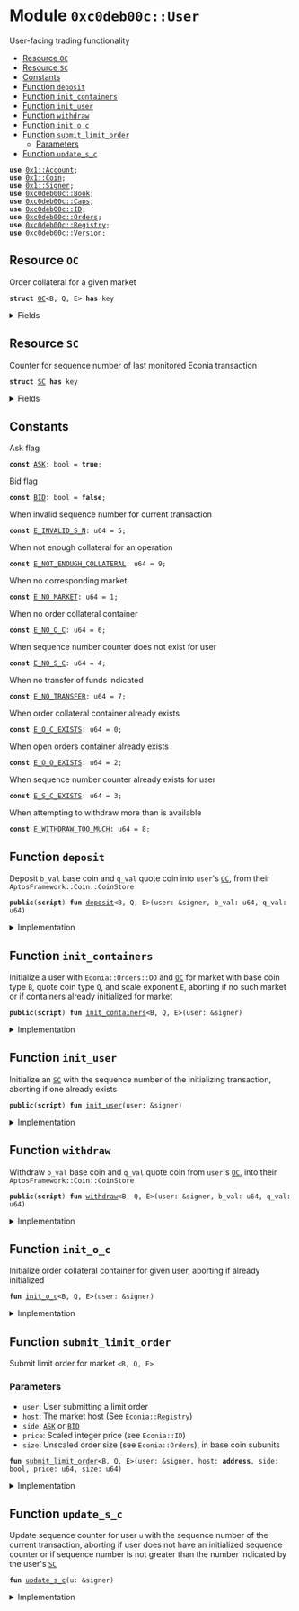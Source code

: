 
<a name="0xc0deb00c_User"></a>

# Module `0xc0deb00c::User`

User-facing trading functionality


-  [Resource `OC`](#0xc0deb00c_User_OC)
-  [Resource `SC`](#0xc0deb00c_User_SC)
-  [Constants](#@Constants_0)
-  [Function `deposit`](#0xc0deb00c_User_deposit)
-  [Function `init_containers`](#0xc0deb00c_User_init_containers)
-  [Function `init_user`](#0xc0deb00c_User_init_user)
-  [Function `withdraw`](#0xc0deb00c_User_withdraw)
-  [Function `init_o_c`](#0xc0deb00c_User_init_o_c)
-  [Function `submit_limit_order`](#0xc0deb00c_User_submit_limit_order)
    -  [Parameters](#@Parameters_1)
-  [Function `update_s_c`](#0xc0deb00c_User_update_s_c)


<pre><code><b>use</b> <a href="../../../build/AptosFramework/docs/Account.md#0x1_Account">0x1::Account</a>;
<b>use</b> <a href="../../../build/AptosFramework/docs/Coin.md#0x1_Coin">0x1::Coin</a>;
<b>use</b> <a href="../../../build/MoveStdlib/docs/Signer.md#0x1_Signer">0x1::Signer</a>;
<b>use</b> <a href="Book.md#0xc0deb00c_Book">0xc0deb00c::Book</a>;
<b>use</b> <a href="Caps.md#0xc0deb00c_Caps">0xc0deb00c::Caps</a>;
<b>use</b> <a href="ID.md#0xc0deb00c_ID">0xc0deb00c::ID</a>;
<b>use</b> <a href="Orders.md#0xc0deb00c_Orders">0xc0deb00c::Orders</a>;
<b>use</b> <a href="Registry.md#0xc0deb00c_Registry">0xc0deb00c::Registry</a>;
<b>use</b> <a href="Version.md#0xc0deb00c_Version">0xc0deb00c::Version</a>;
</code></pre>



<a name="0xc0deb00c_User_OC"></a>

## Resource `OC`

Order collateral for a given market


<pre><code><b>struct</b> <a href="User.md#0xc0deb00c_User_OC">OC</a>&lt;B, Q, E&gt; <b>has</b> key
</code></pre>



<details>
<summary>Fields</summary>


<dl>
<dt>
<code>b_a: u64</code>
</dt>
<dd>
 Indivisible subunits of base coins available to withdraw
</dd>
<dt>
<code>b_c: <a href="../../../build/AptosFramework/docs/Coin.md#0x1_Coin_Coin">Coin::Coin</a>&lt;B&gt;</code>
</dt>
<dd>
 Base coins held as collateral
</dd>
<dt>
<code>q_a: u64</code>
</dt>
<dd>
 Indivisible subunits of quote coins available to withdraw
</dd>
<dt>
<code>q_c: <a href="../../../build/AptosFramework/docs/Coin.md#0x1_Coin_Coin">Coin::Coin</a>&lt;Q&gt;</code>
</dt>
<dd>
 Quote coins held as collateral
</dd>
</dl>


</details>

<a name="0xc0deb00c_User_SC"></a>

## Resource `SC`

Counter for sequence number of last monitored Econia transaction


<pre><code><b>struct</b> <a href="User.md#0xc0deb00c_User_SC">SC</a> <b>has</b> key
</code></pre>



<details>
<summary>Fields</summary>


<dl>
<dt>
<code>i: u64</code>
</dt>
<dd>

</dd>
</dl>


</details>

<a name="@Constants_0"></a>

## Constants


<a name="0xc0deb00c_User_ASK"></a>

Ask flag


<pre><code><b>const</b> <a href="User.md#0xc0deb00c_User_ASK">ASK</a>: bool = <b>true</b>;
</code></pre>



<a name="0xc0deb00c_User_BID"></a>

Bid flag


<pre><code><b>const</b> <a href="User.md#0xc0deb00c_User_BID">BID</a>: bool = <b>false</b>;
</code></pre>



<a name="0xc0deb00c_User_E_INVALID_S_N"></a>

When invalid sequence number for current transaction


<pre><code><b>const</b> <a href="User.md#0xc0deb00c_User_E_INVALID_S_N">E_INVALID_S_N</a>: u64 = 5;
</code></pre>



<a name="0xc0deb00c_User_E_NOT_ENOUGH_COLLATERAL"></a>

When not enough collateral for an operation


<pre><code><b>const</b> <a href="User.md#0xc0deb00c_User_E_NOT_ENOUGH_COLLATERAL">E_NOT_ENOUGH_COLLATERAL</a>: u64 = 9;
</code></pre>



<a name="0xc0deb00c_User_E_NO_MARKET"></a>

When no corresponding market


<pre><code><b>const</b> <a href="User.md#0xc0deb00c_User_E_NO_MARKET">E_NO_MARKET</a>: u64 = 1;
</code></pre>



<a name="0xc0deb00c_User_E_NO_O_C"></a>

When no order collateral container


<pre><code><b>const</b> <a href="User.md#0xc0deb00c_User_E_NO_O_C">E_NO_O_C</a>: u64 = 6;
</code></pre>



<a name="0xc0deb00c_User_E_NO_S_C"></a>

When sequence number counter does not exist for user


<pre><code><b>const</b> <a href="User.md#0xc0deb00c_User_E_NO_S_C">E_NO_S_C</a>: u64 = 4;
</code></pre>



<a name="0xc0deb00c_User_E_NO_TRANSFER"></a>

When no transfer of funds indicated


<pre><code><b>const</b> <a href="User.md#0xc0deb00c_User_E_NO_TRANSFER">E_NO_TRANSFER</a>: u64 = 7;
</code></pre>



<a name="0xc0deb00c_User_E_O_C_EXISTS"></a>

When order collateral container already exists


<pre><code><b>const</b> <a href="User.md#0xc0deb00c_User_E_O_C_EXISTS">E_O_C_EXISTS</a>: u64 = 0;
</code></pre>



<a name="0xc0deb00c_User_E_O_O_EXISTS"></a>

When open orders container already exists


<pre><code><b>const</b> <a href="User.md#0xc0deb00c_User_E_O_O_EXISTS">E_O_O_EXISTS</a>: u64 = 2;
</code></pre>



<a name="0xc0deb00c_User_E_S_C_EXISTS"></a>

When sequence number counter already exists for user


<pre><code><b>const</b> <a href="User.md#0xc0deb00c_User_E_S_C_EXISTS">E_S_C_EXISTS</a>: u64 = 3;
</code></pre>



<a name="0xc0deb00c_User_E_WITHDRAW_TOO_MUCH"></a>

When attempting to withdraw more than is available


<pre><code><b>const</b> <a href="User.md#0xc0deb00c_User_E_WITHDRAW_TOO_MUCH">E_WITHDRAW_TOO_MUCH</a>: u64 = 8;
</code></pre>



<a name="0xc0deb00c_User_deposit"></a>

## Function `deposit`

Deposit <code>b_val</code> base coin and <code>q_val</code> quote coin into <code>user</code>'s
<code><a href="User.md#0xc0deb00c_User_OC">OC</a></code>, from their <code>AptosFramework::Coin::CoinStore</code>


<pre><code><b>public</b>(<b>script</b>) <b>fun</b> <a href="User.md#0xc0deb00c_User_deposit">deposit</a>&lt;B, Q, E&gt;(user: &signer, b_val: u64, q_val: u64)
</code></pre>



<details>
<summary>Implementation</summary>


<pre><code><b>public</b>(<b>script</b>) <b>fun</b> <a href="User.md#0xc0deb00c_User_deposit">deposit</a>&lt;B, Q, E&gt;(
    user: &signer,
    b_val: u64,
    q_val: u64
) <b>acquires</b> <a href="User.md#0xc0deb00c_User_OC">OC</a>, <a href="User.md#0xc0deb00c_User_SC">SC</a> {
    <b>let</b> addr = s_a_o(user); // Get user <b>address</b>
    // Assert user <b>has</b> order collateral container
    <b>assert</b>!(<b>exists</b>&lt;<a href="User.md#0xc0deb00c_User_OC">OC</a>&lt;B, Q, E&gt;&gt;(addr), <a href="User.md#0xc0deb00c_User_E_NO_O_C">E_NO_O_C</a>);
    // Assert user actually attempting <b>to</b> deposit
    <b>assert</b>!(b_val &gt; 0 || q_val &gt; 0, <a href="User.md#0xc0deb00c_User_E_NO_TRANSFER">E_NO_TRANSFER</a>);
    // Borrow mutable reference <b>to</b> user collateral container
    <b>let</b> o_c = <b>borrow_global_mut</b>&lt;<a href="User.md#0xc0deb00c_User_OC">OC</a>&lt;B, Q, E&gt;&gt;(addr);
    <b>if</b> (b_val &gt; 0) { // If base coin <b>to</b> be deposited
        c_m&lt;B&gt;(&<b>mut</b> o_c.b_c, c_w&lt;B&gt;(user, b_val)); // Deposit it
        o_c.b_a = o_c.b_a + b_val; // Increment available base coin
    };
    <b>if</b> (q_val &gt; 0) { // If quote coin <b>to</b> be deposited
        c_m&lt;Q&gt;(&<b>mut</b> o_c.q_c, c_w&lt;Q&gt;(user, q_val)); // Deposit it
        o_c.q_a = o_c.q_a + q_val; // Increment available quote coin
    };
    <a href="User.md#0xc0deb00c_User_update_s_c">update_s_c</a>(user); // Update user sequence counter
}
</code></pre>



</details>

<a name="0xc0deb00c_User_init_containers"></a>

## Function `init_containers`

Initialize a user with <code>Econia::Orders::OO</code> and <code><a href="User.md#0xc0deb00c_User_OC">OC</a></code> for market
with base coin type <code>B</code>, quote coin type <code>Q</code>, and scale exponent
<code>E</code>, aborting if no such market or if containers already
initialized for market


<pre><code><b>public</b>(<b>script</b>) <b>fun</b> <a href="User.md#0xc0deb00c_User_init_containers">init_containers</a>&lt;B, Q, E&gt;(user: &signer)
</code></pre>



<details>
<summary>Implementation</summary>


<pre><code><b>public</b>(<b>script</b>) <b>fun</b> <a href="User.md#0xc0deb00c_User_init_containers">init_containers</a>&lt;B, Q, E&gt;(
    user: &signer
) {
    <b>assert</b>!(r_i_r&lt;B, Q, E&gt;(), <a href="User.md#0xc0deb00c_User_E_NO_MARKET">E_NO_MARKET</a>); // Assert market <b>exists</b>
    <b>let</b> user_addr = s_a_o(user); // Get user <b>address</b>
    // Assert user does not already have collateral container
    <b>assert</b>!(!<b>exists</b>&lt;<a href="User.md#0xc0deb00c_User_OC">OC</a>&lt;B, Q, E&gt;&gt;(user_addr), <a href="User.md#0xc0deb00c_User_E_O_C_EXISTS">E_O_C_EXISTS</a>);
    // Assert user does not already have open orders container
    <b>assert</b>!(!o_e_o&lt;B, Q, E&gt;(user_addr), <a href="User.md#0xc0deb00c_User_E_O_O_EXISTS">E_O_O_EXISTS</a>);
    // Pack empty collateral container
    <b>let</b> o_c = <a href="User.md#0xc0deb00c_User_OC">OC</a>&lt;B, Q, E&gt;{b_c: c_z&lt;B&gt;(), b_a: 0, q_c: c_z&lt;Q&gt;(), q_a: 0};
    <b>move_to</b>&lt;<a href="User.md#0xc0deb00c_User_OC">OC</a>&lt;B, Q, E&gt;&gt;(user, o_c); // Move <b>to</b> user account
    // Initialize empty open orders container under user account
    o_i_o&lt;B, Q, E&gt;(user, r_s_f&lt;E&gt;(), &c_o_f_c());
}
</code></pre>



</details>

<a name="0xc0deb00c_User_init_user"></a>

## Function `init_user`

Initialize an <code><a href="User.md#0xc0deb00c_User_SC">SC</a></code> with the sequence number of the initializing
transaction, aborting if one already exists


<pre><code><b>public</b>(<b>script</b>) <b>fun</b> <a href="User.md#0xc0deb00c_User_init_user">init_user</a>(user: &signer)
</code></pre>



<details>
<summary>Implementation</summary>


<pre><code><b>public</b>(<b>script</b>) <b>fun</b> <a href="User.md#0xc0deb00c_User_init_user">init_user</a>(
    user: &signer
) {
    <b>let</b> user_addr = s_a_o(user); // Get user <b>address</b>
    // Assert user <b>has</b> not already initialized a sequence counter
    <b>assert</b>!(!<b>exists</b>&lt;<a href="User.md#0xc0deb00c_User_SC">SC</a>&gt;(user_addr), <a href="User.md#0xc0deb00c_User_E_S_C_EXISTS">E_S_C_EXISTS</a>);
    // Initialize sequence counter <b>with</b> user's sequence number
    <b>move_to</b>&lt;<a href="User.md#0xc0deb00c_User_SC">SC</a>&gt;(user, <a href="User.md#0xc0deb00c_User_SC">SC</a>{i: a_g_s_n(user_addr)});
}
</code></pre>



</details>

<a name="0xc0deb00c_User_withdraw"></a>

## Function `withdraw`

Withdraw <code>b_val</code> base coin and <code>q_val</code> quote coin from <code>user</code>'s
<code><a href="User.md#0xc0deb00c_User_OC">OC</a></code>, into their <code>AptosFramework::Coin::CoinStore</code>


<pre><code><b>public</b>(<b>script</b>) <b>fun</b> <a href="User.md#0xc0deb00c_User_withdraw">withdraw</a>&lt;B, Q, E&gt;(user: &signer, b_val: u64, q_val: u64)
</code></pre>



<details>
<summary>Implementation</summary>


<pre><code><b>public</b>(<b>script</b>) <b>fun</b> <a href="User.md#0xc0deb00c_User_withdraw">withdraw</a>&lt;B, Q, E&gt;(
    user: &signer,
    b_val: u64,
    q_val: u64
) <b>acquires</b> <a href="User.md#0xc0deb00c_User_OC">OC</a>, <a href="User.md#0xc0deb00c_User_SC">SC</a> {
    <b>let</b> addr = s_a_o(user); // Get user <b>address</b>
    // Assert user <b>has</b> order collateral container
    <b>assert</b>!(<b>exists</b>&lt;<a href="User.md#0xc0deb00c_User_OC">OC</a>&lt;B, Q, E&gt;&gt;(addr), <a href="User.md#0xc0deb00c_User_E_NO_O_C">E_NO_O_C</a>);
    // Assert user actually attempting <b>to</b> withdraw
    <b>assert</b>!(b_val &gt; 0 || q_val &gt; 0, <a href="User.md#0xc0deb00c_User_E_NO_TRANSFER">E_NO_TRANSFER</a>);
    // Borrow mutable reference <b>to</b> user collateral container
    <b>let</b> o_c = <b>borrow_global_mut</b>&lt;<a href="User.md#0xc0deb00c_User_OC">OC</a>&lt;B, Q, E&gt;&gt;(addr);
    <b>if</b> (b_val &gt; 0) { // If base coin <b>to</b> be withdrawn
        // Assert not trying <b>to</b> withdraw more than available
        <b>assert</b>!(!(b_val &gt; o_c.b_a), <a href="User.md#0xc0deb00c_User_E_WITHDRAW_TOO_MUCH">E_WITHDRAW_TOO_MUCH</a>);
        // Withdraw from order collateral, deposit <b>to</b> coin store
        c_d&lt;B&gt;(addr, c_e&lt;B&gt;(&<b>mut</b> o_c.b_c, b_val));
        o_c.b_a = o_c.b_a - b_val; // Update available amount
    };
    <b>if</b> (q_val &gt; 0) { // If quote coin <b>to</b> be withdrawn
        // Assert not trying <b>to</b> withdraw more than available
        <b>assert</b>!(!(q_val &gt; o_c.q_a), <a href="User.md#0xc0deb00c_User_E_WITHDRAW_TOO_MUCH">E_WITHDRAW_TOO_MUCH</a>);
        // Withdraw from order collateral, deposit <b>to</b> coin store
        c_d&lt;Q&gt;(addr, c_e&lt;Q&gt;(&<b>mut</b> o_c.q_c, q_val));
        o_c.q_a = o_c.q_a - q_val; // Update available amount
    };
    <a href="User.md#0xc0deb00c_User_update_s_c">update_s_c</a>(user); // Update user sequence counter
}
</code></pre>



</details>

<a name="0xc0deb00c_User_init_o_c"></a>

## Function `init_o_c`

Initialize order collateral container for given user, aborting
if already initialized


<pre><code><b>fun</b> <a href="User.md#0xc0deb00c_User_init_o_c">init_o_c</a>&lt;B, Q, E&gt;(user: &signer)
</code></pre>



<details>
<summary>Implementation</summary>


<pre><code><b>fun</b> <a href="User.md#0xc0deb00c_User_init_o_c">init_o_c</a>&lt;B, Q, E&gt;(
    user: &signer,
) {
    // Assert user does not already have order collateral for market
    <b>assert</b>!(!<b>exists</b>&lt;<a href="User.md#0xc0deb00c_User_OC">OC</a>&lt;B, Q, E&gt;&gt;(s_a_o(user)), <a href="User.md#0xc0deb00c_User_E_O_C_EXISTS">E_O_C_EXISTS</a>);
    // Assert given market <b>has</b> actually been registered
    <b>assert</b>!(r_i_r&lt;B, Q, E&gt;(), <a href="User.md#0xc0deb00c_User_E_NO_MARKET">E_NO_MARKET</a>);
    // Pack empty order collateral container
    <b>let</b> o_c = <a href="User.md#0xc0deb00c_User_OC">OC</a>&lt;B, Q, E&gt;{b_c: c_z&lt;B&gt;(), b_a: 0, q_c: c_z&lt;Q&gt;(), q_a: 0};
    <b>move_to</b>&lt;<a href="User.md#0xc0deb00c_User_OC">OC</a>&lt;B, Q, E&gt;&gt;(user, o_c); // Move <b>to</b> user account
}
</code></pre>



</details>

<a name="0xc0deb00c_User_submit_limit_order"></a>

## Function `submit_limit_order`

Submit limit order for market <code>&lt;B, Q, E&gt;</code>


<a name="@Parameters_1"></a>

### Parameters

* <code>user</code>: User submitting a limit order
* <code>host</code>: The market host (See <code>Econia::Registry</code>)
* <code>side</code>: <code><a href="User.md#0xc0deb00c_User_ASK">ASK</a></code> or <code><a href="User.md#0xc0deb00c_User_BID">BID</a></code>
* <code>price</code>: Scaled integer price (see <code>Econia::ID</code>)
* <code>size</code>: Unscaled order size (see <code>Econia::Orders</code>), in base
coin subunits


<pre><code><b>fun</b> <a href="User.md#0xc0deb00c_User_submit_limit_order">submit_limit_order</a>&lt;B, Q, E&gt;(user: &signer, host: <b>address</b>, side: bool, price: u64, size: u64)
</code></pre>



<details>
<summary>Implementation</summary>


<pre><code><b>fun</b> <a href="User.md#0xc0deb00c_User_submit_limit_order">submit_limit_order</a>&lt;B, Q, E&gt;(
    user: &signer,
    host: <b>address</b>,
    side: bool,
    price: u64,
    size: u64
) <b>acquires</b> <a href="User.md#0xc0deb00c_User_OC">OC</a>, <a href="User.md#0xc0deb00c_User_SC">SC</a> {
    <a href="User.md#0xc0deb00c_User_update_s_c">update_s_c</a>(user); // Update user sequence counter
    // Assert market <b>exists</b> at given host <b>address</b>
    <b>assert</b>!(b_e_b&lt;B, Q, E&gt;(host), <a href="User.md#0xc0deb00c_User_E_NO_MARKET">E_NO_MARKET</a>);
    <b>let</b> addr = s_a_o(user); // Get user <b>address</b>
    // Assert user <b>has</b> order collateral container
    <b>assert</b>!(<b>exists</b>&lt;<a href="User.md#0xc0deb00c_User_OC">OC</a>&lt;B, Q, E&gt;&gt;(addr), <a href="User.md#0xc0deb00c_User_E_NO_O_C">E_NO_O_C</a>);
    // Borrow mutable reference <b>to</b> user's order collateral container
    <b>let</b> o_c = <b>borrow_global_mut</b>&lt;<a href="User.md#0xc0deb00c_User_OC">OC</a>&lt;B, Q, E&gt;&gt;(addr);
    <b>let</b> v_n = v_g_v_n(); // Get transaction version number
    <b>if</b> (side == <a href="User.md#0xc0deb00c_User_ASK">ASK</a>) { // If limit order is an ask
        <b>let</b> id = id_a(price, v_n); // Get corresponding order id
        // Verify and add <b>to</b> user's open orders, storing scaled size
        <b>let</b> (scaled_size, _) =
            o_a_a&lt;B, Q, E&gt;(addr, id, price, size, &c_o_f_c());
        // Assert user <b>has</b> enough base coins held <b>as</b> collateral
        <b>assert</b>!(!(size &gt; o_c.b_a), <a href="User.md#0xc0deb00c_User_E_NOT_ENOUGH_COLLATERAL">E_NOT_ENOUGH_COLLATERAL</a>);
        // Decrement amount of base coins available for withdraw
        o_c.b_a = o_c.b_a - size;
        // Add ask <b>to</b> order book
        b_a_a&lt;B, Q, E&gt;(host, addr, id, price, scaled_size, &c_b_f_c());
    } <b>else</b> { // If limit order is a bid
        <b>let</b> id = id_b(price, v_n); // Get corresponding order id
        // Verify and add <b>to</b> user's open orders, storing scaled size
        // and amount of quote coins needed <b>to</b> fill the order
        <b>let</b> (scaled_size, fill_amount) =
            o_a_b&lt;B, Q, E&gt;(addr, id, price, size, &c_o_f_c());
        // Assert user <b>has</b> enough quote coins held <b>as</b> collateral
        <b>assert</b>!(!(fill_amount &gt; o_c.q_a), <a href="User.md#0xc0deb00c_User_E_NOT_ENOUGH_COLLATERAL">E_NOT_ENOUGH_COLLATERAL</a>);
        // Decrement amount of base coins available for withdraw
        o_c.q_a = o_c.q_a - fill_amount;
        // Add bid <b>to</b> order book
        b_a_b&lt;B, Q, E&gt;(host, addr, id, price, scaled_size, &c_b_f_c());
    };
}
</code></pre>



</details>

<a name="0xc0deb00c_User_update_s_c"></a>

## Function `update_s_c`

Update sequence counter for user <code>u</code> with the sequence number of
the current transaction, aborting if user does not have an
initialized sequence counter or if sequence number is not
greater than the number indicated by the user's <code><a href="User.md#0xc0deb00c_User_SC">SC</a></code>


<pre><code><b>fun</b> <a href="User.md#0xc0deb00c_User_update_s_c">update_s_c</a>(u: &signer)
</code></pre>



<details>
<summary>Implementation</summary>


<pre><code><b>fun</b> <a href="User.md#0xc0deb00c_User_update_s_c">update_s_c</a>(
    u: &signer,
) <b>acquires</b> <a href="User.md#0xc0deb00c_User_SC">SC</a> {
    <b>let</b> user_addr = s_a_o(u); // Get user <b>address</b>
    // Assert user <b>has</b> already initialized a sequence counter
    <b>assert</b>!(<b>exists</b>&lt;<a href="User.md#0xc0deb00c_User_SC">SC</a>&gt;(user_addr), <a href="User.md#0xc0deb00c_User_E_NO_S_C">E_NO_S_C</a>);
    // Borrow mutable reference <b>to</b> user's sequence counter
    <b>let</b> s_c = <b>borrow_global_mut</b>&lt;<a href="User.md#0xc0deb00c_User_SC">SC</a>&gt;(user_addr);
    <b>let</b> s_n = a_g_s_n(user_addr); // Get current sequence number
    // Assert new sequence number greater than that of counter
    <b>assert</b>!(s_n &gt; s_c.i, <a href="User.md#0xc0deb00c_User_E_INVALID_S_N">E_INVALID_S_N</a>);
    s_c.i = s_n; // Update counter <b>with</b> current sequence number
}
</code></pre>



</details>
